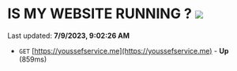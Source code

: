 # IS MY WEBSITE RUNNING ? [![](https://img.shields.io/static/v1?label=Sponsor&message=%E2%9D%A4&logo=GitHub&color=%23fe8e86)](https://github.com/sponsors/<username>)

Last updated: **7/9/2023, 9:02:26 AM**

- `GET` [https://youssefservice.me](https://youssefservice.me) - **Up** (859ms)
